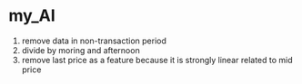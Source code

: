 # my_AI
1. remove data in non-transaction period 
2. divide by moring and afternoon
3. remove last price as a feature because it is strongly linear related to mid price
